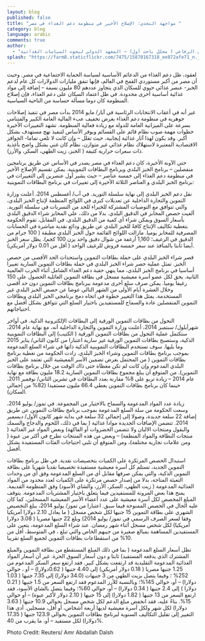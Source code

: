 ```yaml
---
layout: blog
published: false
title: "مواجهة التحدي: الإصلاح الأخير في منظومة دعم الغذاء في مصر "
category: blog
language: arabic
comments: true
author: 
  - "أوليفيه آكر ( زميل باحث) ، جين فرنسوا ترين تان ( محلل باحث) وبريهان الرفاعي ( محلل باحث أول) – المعهد الدولي لبحوث السياسات الغذائية "
splash: "https://farm8.staticflickr.com/7475/15870167318_ee872afe71_n.jpg"
---
```


لعقود، ظل دعم الغذاء من الدعائم الأساسية لسياسة الحماية الاجتماعية في مصر. وحيث أن مصر من أكبر مستوردي القمح في العالم، فإنها تنفق مليارات الدولارات كل عام لدعم الخبز- عنصر غذائي حيوي للسكان الذي يتجاوز عددهم 80 مليون نسمة – إضافة إلى مواد غذائية أساسية أخرى محدودة. في ظل اعتماد السكان على دعم الغذاء، فإن إصلاح المنظومة كان دوما مسألة حساسة من الناحية السياسية. 
<!-- more -->

غير أنه في أعقاب الانتخابات الرئاسية في آيار/ مايو 2014  بدأت مصر في تنفيذ إصلاحات جوهرية في منظومة دعم الغذاء بغرض تخفيف عبء المالية العامة الكبير والمتنامي بسرعة على الميزانية العامة للدولة مع زيادة فعالية المنظومة. تشهد التغييرات الأخيرة خطوات مهمة صوب نظام قائم على القسائم ويوفر الأساس لتنفيذ نهج مستهدف بشكل أكبر. وقد يكون لهذا آثار غذائية إيجابية، حيث   تقلل – وإن كانت لا تلغي تماما- الحوافز الاقتصادية المعتبرة لاستهلاك نظام غذائي غير متوازن، نظام  كان غني بشكل واضح بأغذية ذات سعرات حرارية كثيفة ( الخبز، زيت الطهي، السكر، والأرز).  

حتي الآونة الأخيرة، كان دعم الغذاء في مصر يصدر في الأساس عن طريق برنامجين منفصلين – برنامج الخبز البلدي وبرنامج البطاقات التموينية. يمكن تقسيم الإصلاح الأخير في منظومة دعم الغذاء إلى خمسة عناصر – حيث يشير أول عنصرين إلى التغييرات في برنامج الخبز البلدي و العناصر الثلاثة الأخيرة إلى تغييرات في برنامج البطاقات التموينية: 

نقل دعم الخبز البلدي إلى نهاية سلسلة التوريد. في آب/ أغسطس 2014، أعلنت وزارة التموين والتجارة الداخلية عن تعديلات كبرى في اللوائح المنظمة لإنتاج الخبز البلدي، والتي تتوافق مع التوصيات المشتركة للخبراء للحد من التسربات في سلسلة التوريد. ألغيت حصص المخابز في الدقيق البلدي. بدلا من ذلك، على المخابز شراء الدقيق البلدي بأسعار السوق ويمكن شراء أي كمية من الدقيق البلدي. في المقابل، تقوم الحكومة بتغطية تكاليف الإنتاج كافةً للخبز البلدي عن طريق ودائع نقدية مباشرة في الحسابات المصرفية للمخابز يوميا. مازالت اللوائح القائمة حول الخبز البلدي مطبقة ( 100 جرام من الدقيق في الرغيف؛ 1,160 أرغفة من شوال دقيق واحد يزن 100 كجم). يظل سعر الخبز أيضا ثابتا بالمنافذ عند سعر خمسة قروش للرغيف الواحد ( أقل من 0.01 دولار أمريكي).

قصر شراء الخبز البلدي على حملة بطاقات التموين واستحداث الحد الأقصى من حصص الخبز. تمثل عملية حصر شراء الخبز البلدي في حملة بطاقات التموين السارية تغييرا أساسيا في برنامج الخبز البلدي، مما ينهي حقبة دعم الغذاء الشامل أثناء الحرب العالمية الثانية. يحق لكل عضو أسرة معيشية مسجل في بطاقة التموين العائلية الحصول على 150 رغيفا يوميا. يمكن صرف سلع أخرى مدعومة ببرنامج بطاقات التموين دون حد أقصى وخلال العشرة أيام الأولى من الشهر التالي عوضا عن حصص الخبز البلدي غير المستخدمة. يمثل هذا التغيير خطوة في اتجاه دمج برنامجي الخبز البلدي وبطاقات التموين المنفصلين عادة والسماح للمستفيدين باختيار السلع التي تتوافق بشكل أفضل مع احتياجاتهم. 

التحول من بطاقات التموين الورقية إلى البطاقات الإلكترونية الذكية. في أواخر شهرأيلول/ سبتمبر 2014، أعلنت وزارة التموين         والتجارة الداخلية أنه، مع نهاية عام 2014، ستكتمل عملية التحول من بطاقات التموين الورقية ( الكتيب) إلى البطاقات التموينية الذكية، وستصبح بطاقات التموين الورقية غير سارية اعتبارا من كانون الثاني/ يناير 2015 وما يليها. سوف تستخدم البطاقات التموينية الذكية ذاتها في شراء السلع المدعومة بموجب برنامج بطاقات التموين وشراء الخبز البلدي. زادت الحكومة من تغطية برنامج بطاقات التموين  ( من المحتمل بغرض تضمين الأسر المعيشية التي تعتمد على الخبز البلدي المدعوم وإن كانت لم تكن مغطاة حتى ذاك الوقت من خلال برنامج بطاقات التموين). من المتوقع أن يبلغ مجموع بطاقات التموين السارية 18.2 مليون بطاقة مع نهاية عام 2014 – زيادة تربو على 8% مقارنة بعدد البطاقات في تشرين الثاني/ نوفمبر 2011، حينما كان برنامج بطاقات التموين يغطي 66.4 مليون مستفيدا (82% من إجمالي السكان). 

زيادة عدد المواد المدعومة والسماح بالاختيار من المجموعة. في تموز/ يوليو 2014، وسعت الحكومة من سلة السلع المدعومة بموجب برنامج بطاقات التموين عن طريق إضافة 22 سلعة جديدة، وصولا إلى إجمالي 32 سلعة في بداية شهر كانون الأول/ ديسمبر 2014. تتضمن الإضافات الجديدة موادا غذائية ( بما في ذلك، اللحوم والدجاج والسمك والبقول ومنتجات الالبان ولا تتضمن الخضروات أو الفاكهة) وبعض المواد غير الغذائية ( منتجات النظافة والمواد المنظفة) – وبعض من هذه المنتجات تطرح في أكثر من عبوة ( ومن علامات تجارية مختلفة)، ومن المتوقع أن تلبي احتياجات الفئات المستفيدة بشكل أفضل. 

استبدال الحصص المرتكزة على الكميات بتخصيصات نقدية. في ظل برنامج بطاقات التموين الجديد،  تستلم كل أسرة معيشية مستفيدة تخصيصا نقديا شهريا على بطاقة التموين الذكية، والتي يمكن صرفها مقابل أي من السلع المدعومة وفق أي من وحدات التعبئة المتاحة، بدلا من إصدار حصص مرتكزة على الكميات لعدد محدود من المواد الغذائية المدعومة ( زيت الطهي، السكر، الأرز، والشاي الأسود) وفق المنظومة القديمة.  يمنح هذا بعض المرونة للمستفيدين فيما يتعلق باختيار المشتريات المدعومة.  يتوقف المبلغ المخصص لكل أسرة معيشية على عدد أعضاء الأسر المعيشية المسجلين، كما كان عليه الحال في الحصص الممنوحة فيما سبق. اعتبارا من تموز/ يوليو 2014، يبلغ التخصيص الشهري على بطاقة التموين 15 جنيها لكل شخص مسجل ( ما يعادل 2.10 دولارا أمريكيا وفقا لسعر الصرف الرسمي في تموز/ يوليو 2014) وبلغ 22 جنيها مصريا ( 3.08 دولارا أمريكيا) لكل شخص مسجل أثناء شهر رمضان. عند شراء السلع المدعومة، يتعين على المستفيدين المساهمة بمبالغ صغيرة من جيبهم الخاص والتي تبلغ ، في المتوسط، أقل من 10% من استقطاعات بطاقات التموين لجميع السلع تقريبا.

تظل أسعار السلع المدعومة ( بما في ذلك المبلغ المستقطع من بطاقة التموين والمبلغ المشترك الذي يدفعه المستفيد) ثابتا و دون أسعار السوق الحرة. غير أن أسعار المواد الغذائية المدعومة التقليدية قد ارتفعت بشكل كبير. فقد ارتفع سعر السكر المدعوم من 1.25 جنيها مصريا ( 0.18 دولار أمريكي) إلى 4.40 جنيها (  0.62دولارا) – أو ، حوالي  252% ؛ وفيما يتصل بزيت الطهي من 3 جنيهات (34.0 دولارا) إلى 7.35 جنيها ( 1.03 دولارا) – أو، حوالي 145%؛ وبالنسبة للأرز المدعوم فقد ارتفع السعر من 1.5 جنيها ( 0.21 دولارا ) إلى 2.4 جنيها ( 0.34 دولارا) – أو، حوالي 60%؛ وفيما يتصل بالشاي الأسود، فقد ارتفع السعر من 13 جنيها ( 1.82 دولارا) إلى 15 جنيها ( 2.10 دولار لأكبر عبوة) – أو حوالي 15%. بناءً عليه، فقد انخفض مبلغ الدعم لكل شخص مسجل بحوالي 10.9 جنيها ( 3.63 دولارا) لكل شهر ولكل أسرة معيشية لديها أربعة أشخاص، أو أقل، مسجلين. أدى هذا التغيير إلى تقليل التكاليف السنوية لبرنامج بطاقات التموين بحوالي 123.9 جنيها ( 17.35 دولارا) لكل  مستفيد – أو، ما يقرب من 40%. 
 
 
 Photo Credit: Reuters/ Amr Abdallah Dalsh